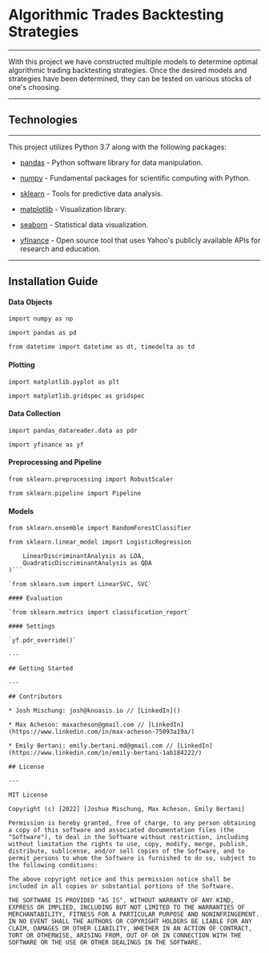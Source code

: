 # Algorithmic Trades Backtesting Strategies

---

With this project we have constructed multiple models to determine optimal algorithmic trading backtesting strategies. Once the desired models and strategies have been determined, they can be tested on various stocks of one's choosing.

---

## Technologies

---

This project utilizes Python 3.7 along with the following packages:

* [pandas](https://pandas.pydata.org/) - Python software library for data manipulation.

* [numpy](https://numpy.org/) - Fundamental packages for scientific computing with Python.

* [sklearn](https://scikit-learn.org/stable/) - Tools for predictive data analysis.

* [matplotlib](https://matplotlib.org/) - Visualization library.

* [seaborn](https://seaborn.pydata.org/) - Statistical data visualization.

* [yfinance](https://pypi.org/project/yfinance/) - Open source tool that uses Yahoo's publicly available APIs for research and education.

---

## Installation Guide

#### Data Objects

`import numpy as np`

`import pandas as pd`

`from datetime import datetime as dt, timedelta as td`

#### Plotting

`import matplotlib.pyplot as plt`

`import matplotlib.gridspec as gridspec`

#### Data Collection

`import pandas_datareader.data as pdr`

`import yfinance as yf`

#### Preprocessing and Pipeline

`from sklearn.preprocessing import RobustScaler`

`from sklearn.pipeline import Pipeline`

#### Models

`from sklearn.ensemble import RandomForestClassifier`

`from sklearn.linear_model import LogisticRegression`

```from sklearn.discriminant_analysis import(
    LinearDiscriminantAnalysis as LDA,
    QuadraticDiscriminantAnalysis as QDA
)```

`from sklearn.svm import LinearSVC, SVC`

#### Evaluation

`from sklearn.metrics import classification_report`

#### Settings

`yf.pdr_override()`

---

## Getting Started

---

## Contributors

* Josh Mischung: josh@knoasis.io // [LinkedIn]()

* Max Acheson: maxacheson@gmail.com // [LinkedIn](https://www.linkedin.com/in/max-acheson-75093a19a/)

* Emily Bertani: emily.bertani.md@gmail.com // [LinkedIn](https://www.linkedin.com/in/emily-bertani-1ab184222/)

## License

---

MIT License

Copyright (c) [2022] [Joshua Mischung, Max Acheson, Emily Bertani]

Permission is hereby granted, free of charge, to any person obtaining a copy of this software and associated documentation files (the "Software"), to deal in the Software without restriction, including without limitation the rights to use, copy, modify, merge, publish, distribute, sublicense, and/or sell copies of the Software, and to permit persons to whom the Software is furnished to do so, subject to the following conditions:

The above copyright notice and this permission notice shall be included in all copies or substantial portions of the Software.

THE SOFTWARE IS PROVIDED "AS IS", WITHOUT WARRANTY OF ANY KIND, EXPRESS OR IMPLIED, INCLUDING BUT NOT LIMITED TO THE WARRANTIES OF MERCHANTABILITY, FITNESS FOR A PARTICULAR PURPOSE AND NONINFRINGEMENT. IN NO EVENT SHALL THE AUTHORS OR COPYRIGHT HOLDERS BE LIABLE FOR ANY CLAIM, DAMAGES OR OTHER LIABILITY, WHETHER IN AN ACTION OF CONTRACT, TORT OR OTHERWISE, ARISING FROM, OUT OF OR IN CONNECTION WITH THE SOFTWARE OR THE USE OR OTHER DEALINGS IN THE SOFTWARE.
